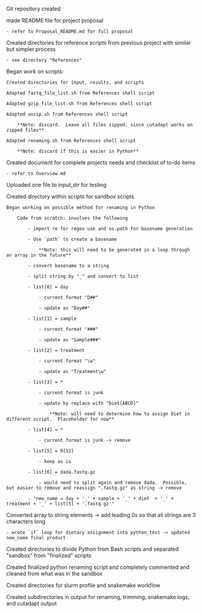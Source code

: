 Git repository created

made README file for project proposal

    - refer to Proposal_README.md for full proposal

Created directories for reference scripts from previous project with similar but simpler process

    - see directory "References"

Began work on scripts: 

    Created directories for input, results, and scripts

    Adapted fastq_file_list.sh from References shell script

    Adapted gzip_file_list.sh from References shell script

    Adapted unzip.sh from References shell script
    
        **Note: discard.  Leave all files zipped, since cutadapt works on zipped files**

    Adapted renaming.sh from References shell script

        **Note: discard if this is easier in Python**

Created document for complete projects needs and checklist of to-do items

    - refer to Overview.md

Uploaded one file to input_dir for testing

Created directory within scripts for sandbox scripts

    Began working on possible method for renaming in Python

        Code from scratch: involves the following

            - import re for regex use and os.path for basename generation

            - Use `path` to create a basename

                **Note: this will need to be generated in a loop through an array in the future**

            - convert basename to a string

            - split string by "_" and convert to list

            - list[0] = day

                - current format "D##"

                - update as "Day##"

            - list[1] = sample

                - current format "###"

                - update as "Sample###"

            - list[2] = treatment

                - current format "\w"

                - update as "Treatment\w"

            - list[3] = *

                - current format is junk

                - update by replace with "Diet[ABCD]"

                    **Note: will need to determine how to assign Diet in different script.  Placeholder for now**

            - list[4] = *

                - current format is junk -> remove

            - list[5] = R[12]

                - keep as is

            - list[6] = dada.fastq.gz

                - would need to split again and remove dada.  Possible, but easier to remove and reassign ".fastq.gz" as string -> remove

            - "new_name = day + '_' + sample + '_' + diet  + '_' + treatment + '_' + list[5] + '.fastq.gz'"

Converted array to string elements -> add leading 0s so that all strings are 3 characters long

    - wrote `if` loop for dietary assignment into python_test -> updated new_name final product

Created directories to divide Python from Bash scripts and separated "sandbox" from "finalized" scripts

Created finalized python renaming script and completely commented and cleaned from what was in the sandbox

Created directories for slurm profile and snakemake workflow

Created subdirectories in output for renaming, trimming, snakemake logs, and cutadapt output